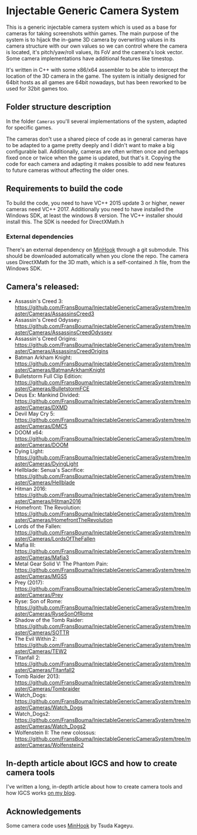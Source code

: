 Injectable Generic Camera System
============================

This is a generic injectable camera system which is used as a base for cameras for taking screenshots within games. 
The main purpose of the system is to hijack the in-game 3D camera by overwriting values in its camera structure
with our own values so we can control where the camera is located, it's pitch/yaw/roll values,
its FoV and the camera's look vector. Some camera implementations have additional features like timestop.

It's written in C++ with some x86/x64 assembler to be able to intercept the location of the 3D camera in the game. 
The system is initially designed for 64bit hosts as all games are 64bit nowadays, but has been reworked to be used for 32bit games too. 

## Folder structure description

In the folder `Cameras` you'll several implementations of the system, adapted for specific games. 

The cameras don't use a shared piece of code as in general cameras have to be adapted to a game pretty deeply and I didn't want to make a big
configurable ball. Additionally, cameras are often written once and perhaps fixed once or twice when the game is updated, but that's it. Copying
the code for each camera and adapting it makes possible to add new features to future cameras without affecting the older ones. 

## Requirements to build the code
To build the code, you need to have VC++ 2015 update 3 or higher, newer cameras need VC++ 2017. 
Additionally you need to have installed the Windows SDK, at least the windows 8 version. The VC++ installer should install this. 
The SDK is needed for DirectXMath.h

### External dependencies
There's an external dependency on [MinHook](https://github.com/TsudaKageyu/minhook) through a git submodule. This should be downloaded
automatically when you clone the repo. The camera uses DirectXMath for the 3D math, which is a self-contained .h file, from the Windows SDK. 

## Camera's released: 
* Assassin's Creed 3: https://github.com/FransBouma/InjectableGenericCameraSystem/tree/master/Cameras/AssassinsCreed3
* Assassin's Creed Odyssey: https://github.com/FransBouma/InjectableGenericCameraSystem/tree/master/Cameras/AssassinsCreedOdyssey
* Assassin's Creed Origins: https://github.com/FransBouma/InjectableGenericCameraSystem/tree/master/Cameras/AssassinsCreedOrigins
* Batman Arkham Knight: https://github.com/FransBouma/InjectableGenericCameraSystem/tree/master/Cameras/BatmanArkhamKnight
* Bulletstorm Full Clip Edition: https://github.com/FransBouma/InjectableGenericCameraSystem/tree/master/Cameras/BulletstormFCE
* Deus Ex: Mankind Divided: https://github.com/FransBouma/InjectableGenericCameraSystem/tree/master/Cameras/DXMD
* Devil May Cry 5: https://github.com/FransBouma/InjectableGenericCameraSystem/tree/master/Cameras/DMC5
* DOOM x64: https://github.com/FransBouma/InjectableGenericCameraSystem/tree/master/Cameras/DOOM
* Dying Light: https://github.com/FransBouma/InjectableGenericCameraSystem/tree/master/Cameras/DyingLight
* Hellblade: Senua's Sacrifice: https://github.com/FransBouma/InjectableGenericCameraSystem/tree/master/Cameras/Hellblade
* Hitman 2016: https://github.com/FransBouma/InjectableGenericCameraSystem/tree/master/Cameras/Hitman2016
* Homefront: The Revolution: https://github.com/FransBouma/InjectableGenericCameraSystem/tree/master/Cameras/HomefrontTheRevolution
* Lords of the Fallen: https://github.com/FransBouma/InjectableGenericCameraSystem/tree/master/Cameras/LordsOfTheFallen
* Mafia III: https://github.com/FransBouma/InjectableGenericCameraSystem/tree/master/Cameras/Mafia3
* Metal Gear Solid V: The Phantom Pain: https://github.com/FransBouma/InjectableGenericCameraSystem/tree/master/Cameras/MGS5
* Prey (2017): https://github.com/FransBouma/InjectableGenericCameraSystem/tree/master/Cameras/Prey
* Ryse: Son of Rome: https://github.com/FransBouma/InjectableGenericCameraSystem/tree/master/Cameras/RyseSonOfRome
* Shadow of the Tomb Raider: https://github.com/FransBouma/InjectableGenericCameraSystem/tree/master/Cameras/SOTTR
* The Evil Within 2: https://github.com/FransBouma/InjectableGenericCameraSystem/tree/master/Cameras/TEW2
* Titanfall 2: https://github.com/FransBouma/InjectableGenericCameraSystem/tree/master/Cameras/Titanfall2
* Tomb Raider 2013: https://github.com/FransBouma/InjectableGenericCameraSystem/tree/master/Cameras/Tombraider
* Watch_Dogs: https://github.com/FransBouma/InjectableGenericCameraSystem/tree/master/Cameras/Watch_Dogs
* Watch_Dogs2: https://github.com/FransBouma/InjectableGenericCameraSystem/tree/master/Cameras/Watch_Dogs2
* Wolfenstein II: The new colossus: https://github.com/FransBouma/InjectableGenericCameraSystem/tree/master/Cameras/Wolfenstein2

## In-depth article about IGCS and how to create camera tools
I've written a long, in-depth article about how to create camera tools and how IGCS works [on my blog](https://weblogs.asp.net/fbouma/let-s-add-a-photo-mode-to-wolfenstein-ii-the-new-colossus-pc).

## Acknowledgements
Some camera code uses [MinHook](https://github.com/TsudaKageyu/minhook) by Tsuda Kageyu.


